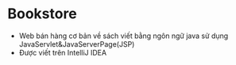 # Bookstore

 - Web bán hàng cơ bản về sách viết bằng ngôn ngữ java sử dụng JavaServlet&JavaServerPage(JSP)
 - Được viết trên IntelliJ IDEA
 
